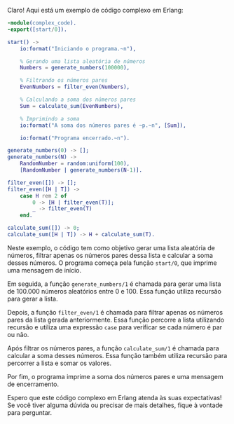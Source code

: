 Claro! Aqui está um exemplo de código complexo em Erlang:

```erlang
-module(complex_code).
-export([start/0]).

start() ->
    io:format("Iniciando o programa.~n"),

    % Gerando uma lista aleatória de números
    Numbers = generate_numbers(100000),

    % Filtrando os números pares
    EvenNumbers = filter_even(Numbers),

    % Calculando a soma dos números pares
    Sum = calculate_sum(EvenNumbers),

    % Imprimindo a soma
    io:format("A soma dos números pares é ~p.~n", [Sum]),

    io:format("Programa encerrado.~n").

generate_numbers(0) -> [];
generate_numbers(N) ->
    RandomNumber = random:uniform(100),
    [RandomNumber | generate_numbers(N-1)].

filter_even([]) -> [];
filter_even([H | T]) ->
    case H rem 2 of
        0 -> [H | filter_even(T)];
        _ -> filter_even(T)
    end.

calculate_sum([]) -> 0;
calculate_sum([H | T]) -> H + calculate_sum(T).
```

Neste exemplo, o código tem como objetivo gerar uma lista aleatória de números, filtrar apenas os números pares dessa lista e calcular a soma desses números. O programa começa pela função `start/0`, que imprime uma mensagem de início.

Em seguida, a função `generate_numbers/1` é chamada para gerar uma lista de 100.000 números aleatórios entre 0 e 100. Essa função utiliza recursão para gerar a lista.

Depois, a função `filter_even/1` é chamada para filtrar apenas os números pares da lista gerada anteriormente. Essa função percorre a lista utilizando recursão e utiliza uma expressão `case` para verificar se cada número é par ou não.

Após filtrar os números pares, a função `calculate_sum/1` é chamada para calcular a soma desses números. Essa função também utiliza recursão para percorrer a lista e somar os valores.

Por fim, o programa imprime a soma dos números pares e uma mensagem de encerramento.

Espero que este código complexo em Erlang atenda às suas expectativas! Se você tiver alguma dúvida ou precisar de mais detalhes, fique à vontade para perguntar.
